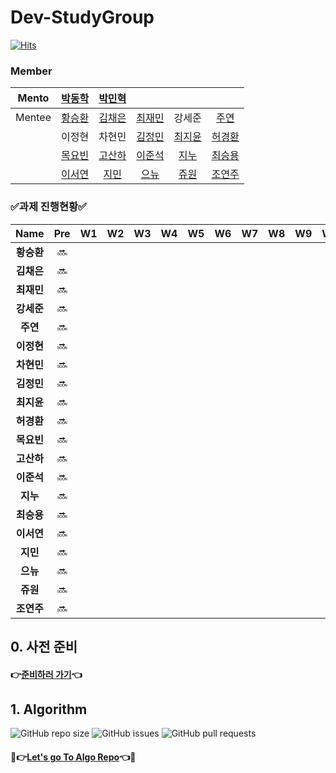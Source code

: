 # Dev-StudyGroup

[![Hits](https://hits.seeyoufarm.com/api/count/incr/badge.svg?url=https%3A%2F%2Fgithub.com%2FDev-StudyGroup&count_bg=%235B5A59&title_bg=%23716A6A&icon=github.svg&icon_color=%23000000&title=Github&edge_flat=false)](https://hits.seeyoufarm.com)

### Member

|Mento|[박동학](https://github.com/DonghakPark)|[박민혁](https://github.com/m1nnh)||||
|:---:|:---:|:---:|:---:|:---:|:---:|
|Mentee|[황승환](https://github.com/xx0hn)|[김채은](https://github.com/chchaeun) |[최재민](https://github.com/dku19jam) |강세준|[주연](https://github.com/keamjyn) |
| | 이정현 |차현민|[김정민](https://github.com/JeongMin-98) |[최지윤](https://github.com/J1Yun)|[허경환](https://github.com/hkh1284) |
| | [목요빈](https://github.com/yobinmok) |[고산하](https://github.com/headF1rst) |[이준석](https://github.com/juy4556)  | [지누](https://github.com/MaJinWoo) |[최승용](https://github.com/SeungYongChoi) |
| | [이서연](https://github.com/sylee723)  |[지민](https://github.com/ji-mango) |[으뉴](https://github.com/ChunEunyu)  |[쥬원](https://github.com/dwd9999) |[조연주](https://github.com/wormjoo) |

### ✅과제 진행현황✅

| Name  | Pre  | W1  | W2  | W3  | W4  | W5  | W6  | W7  | W8  |W9   |W10   |W11   |W12|
|:---:|:---:|:---:|:---:|:---:|:---:|:---:|:---:|:---:|:---:|:---:|:---:|:---:|:---:|
|  **황승환** | 🔜  |   |   |   |   |   |   |   |   |   |   |   | |
|  **김채은** |  🔜 |   |   |   |   |   |   |   |   |   |   |   | |
|  **최재민** |  🔜 |   |   |   |   |   |   |   |   |   |   |   | |
|  **강세준** |  🔜 |   |   |   |   |   |   |   |   |   |   |   | |
|  **주연** |  🔜 |   |   |   |   |   |   |   |   |   |   |   ||
|  **이정현** |  🔜 |   |   |   |   |   |   |   |   |   |   |   ||
|  **차현민** |  🔜 |   |   |   |   |   |   |   |   |   |   |   ||
|  **김정민** |  🔜 |   |   |   |   |   |   |   |   |   |   |   ||
|  **최지윤** |  🔜 |   |   |   |   |   |   |   |   |   |   |   ||
|  **허경환** |  🔜 |   |   |   |   |   |   |   |   |   |   |   ||
|  **목요빈** |  🔜 |   |   |   |   |   |   |   |   |   |   |   ||
|  **고산하** |  🔜 |   |   |   |   |   |   |   |   |   |   |   ||
|  **이준석** |  🔜 |   |   |   |   |   |   |   |   |   |   |   ||
|  **지누** |  🔜 |   |   |   |   |   |   |   |   |   |   |   ||
|  **최승용** |  🔜 |   |   |   |   |   |   |   |   |   |   |   ||
|  **이서연** |  🔜 |   |   |   |   |   |   |   |   |   |   |   ||
|  **지민** |  🔜 |   |   |   |   |   |   |   |   |   |   |   ||
|  **으뉴** |  🔜 |   |   |   |   |   |   |   |   |   |   |   ||
|  **쥬원** |  🔜 |   |   |   |   |   |   |   |   |   |   |   ||
|  **조연주** |  🔜 |   |   |   |   |   |   |   |   |   |   |   ||

## 0. 사전 준비

#### 👉[준비하러 가기](https://github.com/Dev-StudyGroup/.github/blob/main/Pre_Week.md)👈

## 1. Algorithm 

![GitHub repo size](https://img.shields.io/github/repo-size/Dev-StudyGroup/Algorithm)
![GitHub issues](https://img.shields.io/github/issues/Dev-StudyGroup/Algorithm)
![GitHub pull requests](https://img.shields.io/github/issues-pr/Dev-StudyGroup/Algorithm)

#### 💯👉[Let's go To Algo Repo](https://github.com/Dev-StudyGroup/Algorithm)👈💯

